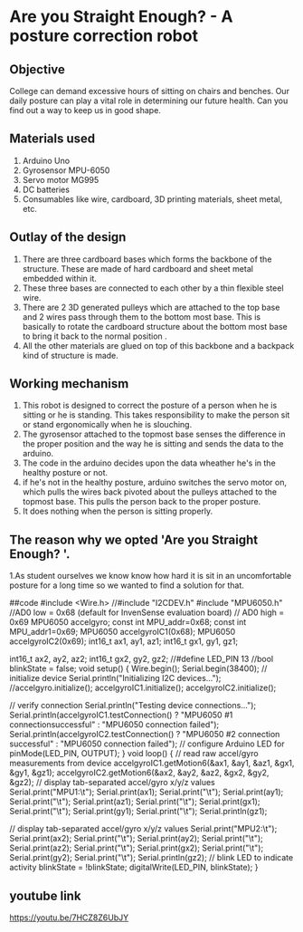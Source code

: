 <!--type your content here-->
# Are you Straight Enough? - A posture correction robot

## Objective
College can demand excessive hours of sitting on chairs and benches. Our daily posture can play a vital role in determining our future health. Can you find out a way to keep us in good shape.

## Materials used
1. Arduino Uno
2. Gyrosensor MPU-6050
3. Servo motor MG995
4. DC batteries
5. Consumables like wire, cardboard, 3D printing materials, sheet metal, etc.

## Outlay of the design
1. There are three cardboard bases which forms the backbone of the structure. These are made of hard cardboard and sheet metal embedded within it. 
2. These three bases are connected to each other by a thin flexible steel wire.
3. There are 2 3D generated pulleys which are attached to the top base and 2 wires pass through them to the bottom most base. This is basically to rotate the cardboard structure about the bottom most base to bring it back to the normal position .
4. All the other materials are glued on top of this backbone and a backpack kind of structure is made.

## Working mechanism 
1. This robot is designed to correct the posture of a person when he is sitting or he is standing. This takes responsibility to make the person sit or stand ergonomically when he is slouching.
2. The gyrosensor attached to the topmost base senses the difference in the proper position and the way he is sitting and sends the data to the arduino.
3. The code in the arduino decides upon the data wheather he's in the healthy posture or not.
4. if he's not in the healthy posture, arduino switches the servo motor on, which pulls the wires back pivoted about the pulleys attached to the topmost base. This pulls the person back to the proper posture.
5. It does nothing when the person is sitting properly.
## The reason why we opted 'Are you Straight Enough? '.
1.As student ourselves we know know how hard it is sit in an uncomfortable posture for a long time so we wanted to find a solution for that.

##code
#include <Wire.h>
//#include "I2CDEV.h"
#include "MPU6050.h"
 //AD0 low = 0x68 (default for InvenSense evaluation board)
// AD0 high = 0x69
MPU6050 accelgyro;
const int MPU_addr=0x68;
const int MPU_addr1=0x69;
MPU6050 accelgyroIC1(0x68);
MPU6050 accelgyroIC2(0x69);
int16_t ax1, ay1, az1;
int16_t gx1, gy1, gz1;

int16_t ax2, ay2, az2;
int16_t gx2, gy2, gz2;
//#define LED_PIN 13
//bool blinkState = false;
void setup() {
  Wire.begin();
  Serial.begin(38400);
  // initialize device
  Serial.println("Initializing I2C devices...");
  //accelgyro.initialize();
  accelgyroIC1.initialize();
  accelgyroIC2.initialize();

  // verify connection
  Serial.println("Testing device connections...");
  Serial.println(accelgyroIC1.testConnection() ? "MPU6050 #1 connectionsuccessful" : "MPU6050 connection failed");
  Serial.println(accelgyroIC2.testConnection() ? "MPU6050 #2 connection successful" : "MPU6050 connection failed");
  // configure Arduino LED for
  pinMode(LED_PIN, OUTPUT);
}
void loop() {
  // read raw accel/gyro measurements from device
  accelgyroIC1.getMotion6(&ax1, &ay1, &az1, &gx1, &gy1, &gz1);
  accelgyroIC2.getMotion6(&ax2, &ay2, &az2, &gx2, &gy2, &gz2);
  // display tab-separated accel/gyro x/y/z values
  Serial.print("MPU1:\t");
  Serial.print(ax1); Serial.print("\t");
  Serial.print(ay1); Serial.print("\t");
  Serial.print(az1); Serial.print("\t");
  Serial.print(gx1); Serial.print("\t");
  Serial.print(gy1); Serial.print("\t");
  Serial.println(gz1);


  // display tab-separated accel/gyro x/y/z values
  Serial.print("MPU2:\t");
  Serial.print(ax2); Serial.print("\t");
  Serial.print(ay2); Serial.print("\t");
  Serial.print(az2); Serial.print("\t");
  Serial.print(gx2); Serial.print("\t");
  Serial.print(gy2); Serial.print("\t");
  Serial.println(gz2);
  // blink LED to indicate activity
  blinkState = !blinkState;
  digitalWrite(LED_PIN, blinkState);
 }
## youtube link
https://youtu.be/7HCZ8Z6UbJY


